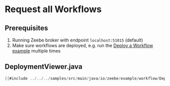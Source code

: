 # Request all Workflows

## Prerequisites

1. Running Zeebe broker with endpoint `localhost:51015` (default)
1. Make sure workflows are deployed, e.g. run the [Deploy a Workflow example](java-client-examples/workflow-deploy.html) multiple times

## DeploymentViewer.java

```java
{{#include ../../../samples/src/main/java/io/zeebe/example/workflow/DeploymentViewer.java}}
```
